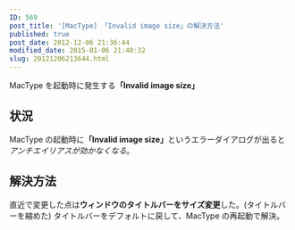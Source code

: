 ```yaml
---
ID: 569
post_title: '[MacType] 「Invalid image size」の解決方法'
published: true
post_date: 2012-12-06 21:36:44
modified_date: 2015-01-06 21:40:32
slug: 20121206213644.html
---
```

MacType を起動時に発生する<strong>「Invalid image size」</strong>
<!--more-->
<h2>状況</h2>
MacType の起動時に<strong>「Invalid image size」</strong>というエラーダイアログが出ると<em>アンチエイリアスが効かなくなる</em>。

<h2>解決方法</h2>
直近で変更した点は<strong>ウィンドウのタイトルバーをサイズ変更</strong>した。(タイトルバーを縮めた)
タイトルバーをデフォルトに戻して、MacType の再起動で解決。